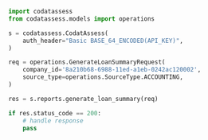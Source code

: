 <!-- Start SDK Example Usage -->
```python
import codatassess
from codatassess.models import operations

s = codatassess.CodatAssess(
    auth_header="Basic BASE_64_ENCODED(API_KEY)",
)

req = operations.GenerateLoanSummaryRequest(
    company_id='8a210b68-6988-11ed-a1eb-0242ac120002',
    source_type=operations.SourceType.ACCOUNTING,
)

res = s.reports.generate_loan_summary(req)

if res.status_code == 200:
    # handle response
    pass
```
<!-- End SDK Example Usage -->